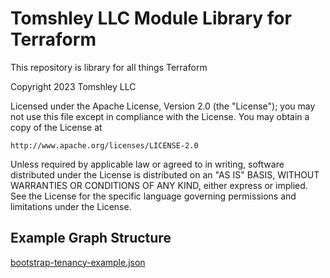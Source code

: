 # Tomshley LLC Module Library for Terraform
This repository is library for all things Terraform

Copyright 2023 Tomshley LLC

Licensed under the Apache License, Version 2.0 (the "License");
you may not use this file except in compliance with the License.
You may obtain a copy of the License at

    http://www.apache.org/licenses/LICENSE-2.0

Unless required by applicable law or agreed to in writing, software
distributed under the License is distributed on an "AS IS" BASIS,
WITHOUT WARRANTIES OR CONDITIONS OF ANY KIND, either express or implied.
See the License for the specific language governing permissions and
limitations under the License.

## Example Graph Structure
[bootstrap-tenancy-example.json](bootstrap-tenancy-example.json)
